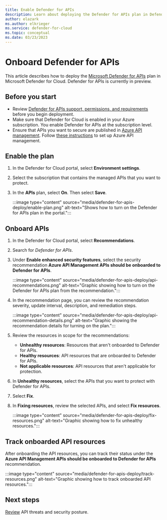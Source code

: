 ```yaml
---
title: Enable Defender for APIs 
description: Learn about deploying the Defender for APIs plan in Defender for Cloud
author: elazark
ms.author: elkrieger
ms.service: defender-for-cloud
ms.topic: conceptual
ms.date: 03/23/2023
---
```

# Onboard Defender for APIs

This article describes how to deploy the [Microsoft Defender for APIs](defender-for-apis-introduction.md) plan in Microsoft Defender for Cloud. Defender for APIs is currently in preview.

## Before you start

- Review [Defender for APIs support, permissions, and requirements](defender-for-apis-introduction.md) before you begin deployment.
- Make sure that Defender for Cloud is enabled in your Azure subscription. You enable Defender for APIs at the subscription level.
- Ensure that APIs you want to secure are published in [Azure API management](/azure/api-management/api-management-key-concepts). Follow [these instructions](/azure/api-management/get-started-create-service-instance) to set up Azure API management.

## Enable the plan

1. In the Defender for Cloud portal, select **Environment settings**.
1. Select the subscription that contains the managed APIs that you want to protect. 
1. In the **APIs** plan, select **On**. Then select **Save**.

    :::image type="content" source="media/defender-for-apis-deploy/enable-plan.png" alt-text="Shows how to turn on the Defender for APIs plan in the portal.":::

## Onboard APIs

1. In the Defender for Cloud portal, select **Recommendations**.
1. Search for *Defender for APIs*.
1. Under **Enable enhanced security features**, select the security recommendation **Azure API Management APIs should be onboarded to Defender for APIs**.

    :::image type="content" source="media/defender-for-apis-deploy/api-recommendations.png" alt-text="Graphic showing how to turn on the Defender for APIs plan from the recommendation.":::

1. In the recommendation page, you can review the recommendation severity, update interval, description, and remediation steps.

    :::image type="content" source="media/defender-for-apis-deploy/api-recommendation-details.png" alt-text="Graphic showing the recommendation details for turning on the plan.":::

1. Review the resources in scope for the recommendations:
    - **Unhealthy resources**: Resources that aren't onboarded to Defender for APIs.
    - **Healthy resources**: API resources that are onboarded to Defender for APIs.
    - **Not applicable resources**: API resources that aren't applicable for protection.

1. In **Unhealthy resources**, select the APIs that you want to protect with Defender for APIs.
1. Select **Fix**. 
1. In **Fixing resources**, review the selected APIs, and select **Fix resources**.

    :::image type="content" source="media/defender-for-apis-deploy/fix-resources.png" alt-text="Graphic showing how to fix unhealthy resources.":::


## Track onboarded API resources

After onboarding the API resources, you can track their status under the **Azure API Management APIs should be onboarded to Defender for APIs** recommendation.

:::image type="content" source="media/defender-for-apis-deploy/track-resources.png" alt-text="Graphic showing how to track onboarded API resources.":::


## Next steps

[Review](defender-for-apis-posture.md) API threats and security posture.

